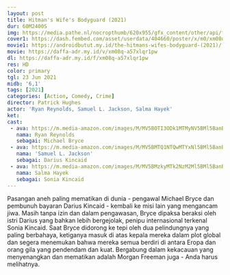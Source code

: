 ```yaml
---
layout: post
title: Hitman's Wife's Bodyguard (2021)
dur: 60M2400S
img: https://media.pathe.nl/nocropthumb/620x955/gfx_content/other/api/filmdepot/v1/movie/download/28546_137087_ps_sd-high.jpg
cover1: https://dash.fembed.com/asset/userdata/404660/poster/x/m0/xm08q-a57xlqr1pw.png?v=1654508159
movie1: https://androidbutut.my.id/the-hitmans-wifes-bodyguard-(2021)/
movie: https://daffa-adr.my.id/v/xm08q-a57xlqr1pw
dl: https://daffa-adr.my.id/f/xm08q-a57xlqr1pw
res: HD
color: primary
tgl: 23 Jun 2021
midb: '6,1'
tags: [2021]
categories: [Action, Comedy, Crime]
director: Patrick Hughes
actor: 'Ryan Reynolds, Samuel L. Jackson, Salma Hayek'
ket: 
cast:
 - ava: https://m.media-amazon.com/images/M/MV5BOTI3ODk1MTMyNV5BMl5BanBnXkFtZTcwNDEyNTE2Mg@@._V1_QL75_UX140_CR0,5,140,140_.jpg
   nama: Ryan Reynolds
   sebagai: Michael Bryce
 - ava: https://m.media-amazon.com/images/M/MV5BMTQ1NTQwMTYxNl5BMl5BanBnXkFtZTYwMjA1MzY1._V1_QL75_UX140_CR0,13,140,140_.jpg
   nama: 'Samuel L. Jackson'
   sebagai: Darius Kincaid
 - ava: https://m.media-amazon.com/images/M/MV5BMzkyMTk2NzM2Ml5BMl5BanBnXkFtZTcwNDQ4MjYzMg@@._V1_QL75_UX140_CR0,6,140,140_.jpg
   nama: Salma Hayek
   sebagai: Sonia Kincaid
---
```


Pasangan aneh paling mematikan di dunia - pengawal Michael Bryce dan pembunuh bayaran Darius Kincaid - kembali ke misi lain yang mengancam jiwa. Masih tanpa izin dan dalam pengawasan, Bryce dipaksa beraksi oleh istri Darius yang bahkan lebih bergejolak, penipu internasional terkenal Sonia Kincaid. Saat Bryce didorong ke tepi oleh dua pelindungnya yang paling berbahaya, ketiganya masuk di atas kepala mereka dalam plot global dan segera menemukan bahwa mereka semua berdiri di antara Eropa dan orang gila yang pendendam dan kuat. Bergabung dalam kekacauan yang menyenangkan dan mematikan adalah Morgan Freeman juga - Anda harus melihatnya.
